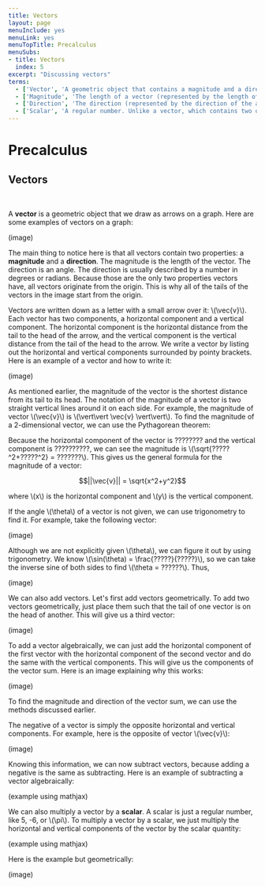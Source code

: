 ```yaml
---
title: Vectors
layout: page
menuInclude: yes
menuLink: yes
menuTopTitle: Precalculus
menuSubs:
- title: Vectors
  index: 5
excerpt: "Discussing vectors"
terms:
  - ['Vector', 'A geometric object that contains a magnitude and a direction. It is usually drawn as an arrow.']
  - ['Magnitude', 'The length of a vector (represented by the length of an arrow)']
  - ['Direction', 'The direction (represented by the direction of the arrow)']
  - ['Scalar', 'A regular number. Unlike a vector, which contains two quantities (magnitude and direction), a scalar only contains one, which is a number.']
---
```



<h1>Precalculus</h1>

<h2>Vectors</h2><br>

A <b>vector</b> is a geometric object that we draw as arrows on a graph. Here are some examples of vectors on a graph:

(image)

The main thing to notice here is that all vectors contain two properties: a <b>magnitude</b> and a <b>direction</b>. The magnitude is the length of the vector. The direction is an angle. The direction is usually described by a number in degrees or radians. Because those are the only two properties vectors have, all vectors originate from the origin. This is why all of the tails of the vectors in the image start from the origin.

Vectors are written down as a letter with a small arrow over it: \\(\vec{v}\\). Each vector has two components, a horizontal component and a vertical component. The horizontal component is the horizontal distance from the tail to the head of the arrow, and the vertical component is the vertical distance from the tail of the head to the arrow. We write a vector by listing out the horizontal and vertical components surrounded by pointy brackets. Here is an example of a vector and how to write it:

(image)

As mentioned earlier, the magnitude of the vector is the shortest distance from its tail to its head. The notation of the magnitude of a vector is two straight vertical lines around it on each side. For example, the magnitude of vector \\(\vec{v}\\) is \\(\vert\vert \vec{v} \vert\vert\\). To find the magnitude of a 2-dimensional vector, we can use the Pythagorean theorem:

Because the horizontal component of the vector is ???????? and the vertical component is ??????????, we can see the magnitude is \\(\sqrt{?????^2+?????^2} = ???????\\). This gives us the general formula for the magnitude of a vector:

$$||\vec{v}|| = \sqrt{x^2+y^2}$$

where \\(x\\) is the horizontal component and \\(y\\) is the vertical component.

If the angle \\(\theta\\) of a vector is not given, we can use trigonometry to find it. For example, take the following vector:

(image)

Although we are not explicitly given \\(\theta\\), we can figure it out by using trigonometry. We know \\(\sin(\theta) = \frac{?????}{?????}\\), so we can take the inverse sine of both sides to find \\(\theta = ??????\\). Thus,

(image)

We can also add vectors. Let's first add vectors geometrically. To add two vectors geometrically, just place them such that the tail of one vector is on the head of another. This will give us a third vector:

(image)

To add a vector algebraically, we can just add the horizontal component of the first vector with the horizontal component of the second vector and do the same with the vertical components. This will give us the components of the vector sum. Here is an image explaining why this works:

(image)

To find the magnitude and direction of the vector sum, we can use the methods discussed earlier.

The negative of a vector is simply the opposite horizontal and vertical components. For example, here is the opposite of vector \\(\vec{v}\\):

(image)

Knowing this information, we can now subtract vectors, because adding a negative is the same as subtracting. Here is an example of subtracting a vector algebraically:

(example using mathjax)

We can also multiply a vector by a <b>scalar</b>. A scalar is just a regular number, like 5, -6, or \\(\pi\\). To multiply a vector by a scalar, we just multiply the horizontal and vertical components of the vector by the scalar quantity:

(example using mathjax)

Here is the example but geometrically:

(image)
